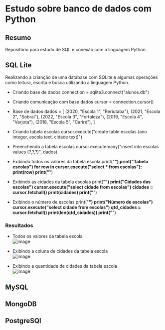 # Estudo sobre banco de dados com Python

## Resumo
Repositório para estudo de SQL e conexão com a linguagem Python.

## SQL Lite
Realizando a crianção de uma database com SQLite e algumas operações como leitura, escrita e busca utilizando a linguagem Python.
- Criando base de dados
connection = sqlite3.connect("alunos.db")

- Criando comunicação com base dados
cursor = connection.cursor()

- Base de dados
dados = [
    (2020, "Escola 1", "Reriutaba"),
    (2021, "Escola 2", "Sobral"),
    (2022, "Escola 3", "Fortaleza"),
    (2019, "Escola 4", "Varjota"),
    (2018, "Escola 5", "Cariré"),
]

- Criando tabela escolas
cursor.execute("create table escolas (ano integer, escola text, cidade text)")

- Preenchendo a tabela escolas
cursor.executemany("insert into escolas values (?,?,?)", dados)

- Exibindo todos os valores da tabela escola
print("******************************")
print("Tabela escolas")
for row in cursor.execute("select * from escolas"):
    print(row)
print("******************************")

- Exibindo as cidades da tabela escolas
print("******************************")
print("Cidades das escolas")
cursor.execute("select cidade from escolas")
cidades = cursor.fetchall()
print(cidades)
print("******************************")

- Exibindo o número de escolas
print("******************************")
print("Número de escolas")
cursor.execute("select cidade from escolas")
qtd_cidades = cursor.fetchall()
print(len(qtd_cidades))
print("******************************")

### Resultados
- Todos os valores da tabela escola <br>
![image](https://user-images.githubusercontent.com/65053026/224455058-41ff9d75-ae52-4395-a43f-8ef277380694.png) <br>

- Exibindo a coluna de cidades da tabela escola <br>
![image](https://user-images.githubusercontent.com/65053026/224455093-93cefb91-0ff1-4522-9f31-dd9e43d162b8.png) <br>

- Exibindo a quantidade de cidades da tabela escola <br>
![image](https://user-images.githubusercontent.com/65053026/224455111-ecdc6378-e816-431e-9364-71d42a358e22.png) <br>

## MySQL

## MongoDB

## PostgreSQl

